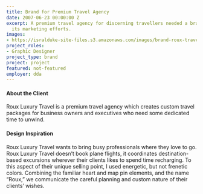 ```yaml
---
title: Brand for Premium Travel Agency
date: 2007-06-23 00:00:00 Z
excerpt: A premium travel agency for discerning travellers needed a brand to start
  its marketing efforts.
images:
- https://isralduke-site-files.s3.amazonaws.com/images/brand-roux-travel-agent-designed-isral-duke.jpg
project_roles:
- Graphic Designer
project_type: brand
project: project
featured: not-featured
employer: dda
---
```


#### About the Client

Roux Luxury Travel is a premium travel agency which creates custom travel packages for business owners and executives who need some dedicated time to unwind.

#### Design Inspiration

Roux Luxury Travel wants to bring busy professionals where they love to go. Roux Luxury Travel doesn’t book plane flights, it coordinates destination-based excursions wherever their clients likes to spend time recharging. To this aspect of their unique selling point, I used energetic, but not frenetic colors. Combining the familiar heart and map pin elements, and the name “Roux,” we communicate the careful planning and custom nature of their clients’ wishes.